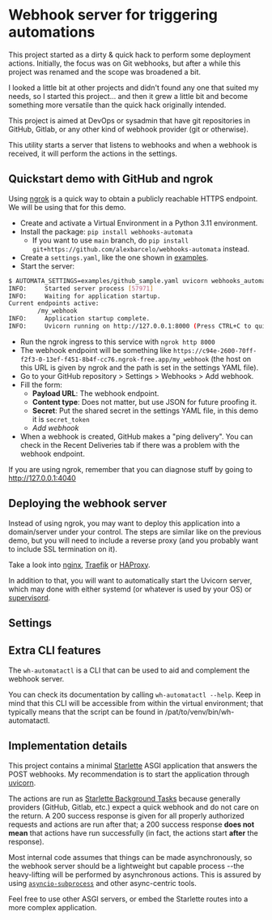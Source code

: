 Webhook server for triggering automations
=========================================

This project started as a dirty & quick hack to perform some deployment actions.
Initially, the focus was on Git webhooks, but after a while this project was
renamed and the scope was broadened a bit.

I looked a little bit at other projects and didn't found any one that suited my
needs, so I started this project... and then it grew a little bit and become
something more versatile than the quick hack originally intended.

This project is aimed at DevOps or sysadmin that have git repositories in GitHub, Gitlab,
or any other kind of webhook provider (git or otherwise).

This utility starts a server that listens to webhooks and when a webhook is received,
it will perform the actions in the settings.

Quickstart demo with GitHub and ngrok
-------------------------------------

Using [ngrok](https://ngrok.com/) is a quick way to obtain a publicly reachable HTTPS endpoint.
We will be using that for this demo.

- Create and activate a Virtual Environment in a Python 3.11 environment.
- Install the package: `pip install webhooks-automata`
  - If you want to use `main` branch, do
  `pip install git+https://github.com/alexbarcelo/webhooks-automata`
  instead.
- Create a `settings.yaml`, like the one shown in [examples](examples/github_sample.yaml).
- Start the server:

```bash
$ AUTOMATA_SETTINGS=examples/github_sample.yaml uvicorn webhooks_automata.app:app
INFO:     Started server process [57971]
INFO:     Waiting for application startup.
Current endpoints active:
        /my_webhook
INFO:     Application startup complete.
INFO:     Uvicorn running on http://127.0.0.1:8000 (Press CTRL+C to quit)
```

- Run the ngrok ingress to this service with `ngrok http 8000`
- The webhook endpoint will be something like `https://c94e-2600-70ff-f2f3-0-13ef-f451-8b4f-cc76.ngrok-free.app/my_webhook`
(the host on this URL is given by ngrok and the path is set in the settings YAML file).
- Go to your GitHub repository > Settings > Webhooks > Add webhook.
- Fill the form:
  - **Payload URL**: The webhook endpoint.
  - **Content type**: Does not matter, but use JSON for future proofing it.
  - **Secret**: Put the shared secret in the settings YAML file, in this demo it is `secret_token`
  - _Add webhook_
- When a webhook is created, GitHub makes a "ping delivery". You can check in the Recent Deliveries
tab if there was a problem with the webhook endpoint.

If you are using ngrok, remember that you can diagnose stuff by going to http://127.0.0.1:4040

Deploying the webhook server
----------------------------

Instead of using ngrok, you may want to deploy this application into a
domain/server under your control. The steps are similar like on the previous
demo, but you will need to include a reverse proxy (and you probably want
to include SSL termination on it).

Take a look into [nginx](https://nginx.org/), [Traefik](https://traefik.io/)
or [HAProxy](https://www.haproxy.org/).

In addition to that, you will want to automatically start the Uvicorn server,
which may done with either systemd (or whatever is used by your OS) or
[supervisord](http://supervisord.org/).

Settings
--------

Extra CLI features
------------------

The `wh-automatactl` is a CLI that can be used to aid and complement the webhook server.

You can check its documentation by calling `wh-automatactl --help`. Keep in mind that this
CLI will be accessible from within the virtual environment; that typically means that the
script can be found in /pat/to/venv/bin/wh-automatactl.

Implementation details
----------------------

This project contains a minimal [Starlette](https://www.starlette.io/) ASGI
application that answers the POST webhooks. My recommendation is to start the
application through [uvicorn](http://www.uvicorn.org/).

The actions are run as [Starlette Background Tasks](https://www.starlette.io/background/)
because generally providers (GitHub, Gitlab, etc.) expect a quick webhook and
do not care on the return. A 200 success response is given for all properly
authorized requests and actions are run after that; a 200 success response
**does not mean** that actions have run successfully (in fact, the actions start
**after** the response).

Most internal code assumes that things can be made asynchronously, so the
webhook server should be a lightweight but capable process --the heavy-lifting
will be performed by asynchronous actions. This is assured by using 
[`asyncio-subprocess`](https://docs.python.org/3/library/asyncio-subprocess.html)
and other async-centric tools.

Feel free to use other ASGI servers, or embed the Starlette routes into a more
complex application.
